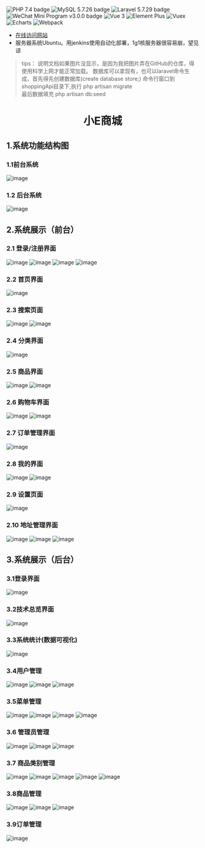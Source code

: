 


![PHP 7.4 badge](https://img.shields.io/badge/PHP-7.4-blue)  ![MySQL 5.7.26 badge](https://img.shields.io/badge/MySQL-5.7.26-blue)    ![Laravel 5.7.29 badge](https://img.shields.io/badge/Laravel-5.7.29-red)         ![WeChat Mini Program v3.0.0 badge](https://img.shields.io/badge/WeChat%20Mini%20Program-v3.0.0-brightgreen) ![Vue 3](https://img.shields.io/badge/Vue-3.0.0-brightgreen) ![Element Plus](https://img.shields.io/badge/Element%20Plus-v1.0.0-brightgreen)   ![Vuex](https://img.shields.io/badge/Vuex-v3.6.0-brightgreen)  ![Echarts](https://img.shields.io/badge/Echarts-v5.2.2-brightgreen) ![Webpack](https://img.shields.io/badge/Webpack-v5.50.0-brightgreen)

 - [在线访问网站](http://20.255.60.222:3333)
 - 服务器系统Ubuntu。用jenkins使用自动化部署，1g1核服务器很容易崩，望见谅

> tips：
> 说明文档如果图片没显示，是因为我把图片弄在GitHub的仓库，得使用科学上网才能正常加载。
> 数据库可以拿现有，也可以laravel命令生成，首先得先创建数据库(create database store;)
> 命令行窗口到shoppingApi目录下,执行 php artisan migrate  
> 最后数据填充  php artisan db:seed 
<h1 align="center">小E商城</h1>

## 1.系统功能结构图
### 1.1前台系统
![image](https://github.com/484869326/picture/blob/main/mallApp/mallApp.png?raw=true)
### 1.2 后台系统
![image](https://github.com/484869326/picture/blob/main/mallBackend/mallBackend.png?raw=true)
## 2.系统展示（前台）
### 2.1 登录/注册界面
![image](https://github.com/484869326/picture/blob/main/mallApp/login_code.png?raw=true)
![image](https://github.com/484869326/picture/blob/main/mallApp/login_validate.png?raw=true)
![image](https://github.com/484869326/picture/blob/main/mallApp/login_register.png?raw=true)
![image](https://github.com/484869326/picture/blob/main/mallApp/login_password.png?raw=true)
### 2.2 首页界面
   ![image](https://github.com/484869326/picture/blob/main/mallApp/home.png?raw=true)
### 2.3 搜索页面
  ![image](https://github.com/484869326/picture/blob/main/mallApp/search.png?raw=true)
  ![image](https://github.com/484869326/picture/blob/main/mallApp/search_list.png?raw=true)
### 2.4 分类界面
![image](https://github.com/484869326/picture/blob/main/mallApp/category.png?raw=true)
### 2.5 商品界面
![image](https://github.com/484869326/picture/blob/main/mallApp/detail.png?raw=true)
![image](https://github.com/484869326/picture/blob/main/mallApp/order.png?raw=true)
### 2.6 购物车界面
![image](https://github.com/484869326/picture/blob/main/mallApp/shop_empty.png?raw=true) 
![image](https://github.com/484869326/picture/blob/main/mallApp/shop.png?raw=true)
### 2.7 订单管理界面
![image](https://github.com/484869326/picture/blob/main/mallApp/order_manage.png?raw=true)
### 2.8 我的界面
![image](https://github.com/484869326/picture/blob/main/mallApp/my.png?raw=true)
![image](https://github.com/484869326/picture/blob/main/mallApp/my_login.png?raw=true)
### 2.9 设置页面
![image](https://github.com/484869326/picture/blob/main/mallApp/setting.png?raw=true)
### 2.10 地址管理界面
![image](https://github.com/484869326/picture/blob/main/mallApp/address_null.png?raw=true)
![image](https://github.com/484869326/picture/blob/main/mallApp/address_insert.png?raw=true)
![image](https://github.com/484869326/picture/blob/main/mallApp/address_list.png?raw=true)
## 3.系统展示（后台）
### 3.1登录界面
![image](https://raw.githubusercontent.com/484869326/picture/main/mallBackend/login.png)
### 3.2技术总览界面
![image](https://raw.githubusercontent.com/484869326/picture/main/mallBackend/technology.png)
### 3.3系统统计(数据可视化)
![image](https://raw.githubusercontent.com/484869326/picture/main/mallBackend/statistics.png)
### 3.4用户管理
![image](https://raw.githubusercontent.com/484869326/picture/main/mallBackend/user_manage.png)
![image](https://raw.githubusercontent.com/484869326/picture/main/mallBackend/user_manage_edit.png)
![image](https://raw.githubusercontent.com/484869326/picture/main/mallBackend/user_manage_add.png)
### 3.5菜单管理
![image](https://raw.githubusercontent.com/484869326/picture/main/mallBackend/menu_manage.png)
![image](https://raw.githubusercontent.com/484869326/picture/main/mallBackend/menu_manage_edit.png)
![image](https://raw.githubusercontent.com/484869326/picture/main/mallBackend/menu_manage_edit2.png)
![image](https://raw.githubusercontent.com/484869326/picture/main/mallBackend/menu_manage_add.png)
### 3.6 管理员管理
![image](https://raw.githubusercontent.com/484869326/picture/main/mallBackend/admin_manage.png)
![image](https://raw.githubusercontent.com/484869326/picture/main/mallBackend/admin_manage_edit.png)
![image](https://raw.githubusercontent.com/484869326/picture/main/mallBackend/admin_manage_add.png)
### 3.7 商品类别管理
![image](https://raw.githubusercontent.com/484869326/picture/main/mallBackend/category_manage.png)
![image](https://raw.githubusercontent.com/484869326/picture/main/mallBackend/category_manage_edit.png)
![image](https://raw.githubusercontent.com/484869326/picture/main/mallBackend/category_manage_edit2.png)
![image](https://raw.githubusercontent.com/484869326/picture/main/mallBackend/category_manage_edit3.png)
![image](https://raw.githubusercontent.com/484869326/picture/main/mallBackend/category_manage_add.png)
### 3.8商品管理
![image](https://raw.githubusercontent.com/484869326/picture/main/mallBackend/good_manage.png)
![image](https://raw.githubusercontent.com/484869326/picture/main/mallBackend/good_manage_edit.png)
![image](https://raw.githubusercontent.com/484869326/picture/main/mallBackend/good_manage_add.png)
### 3.9订单管理
![image](https://raw.githubusercontent.com/484869326/picture/main/mallBackend/order_manage.png)